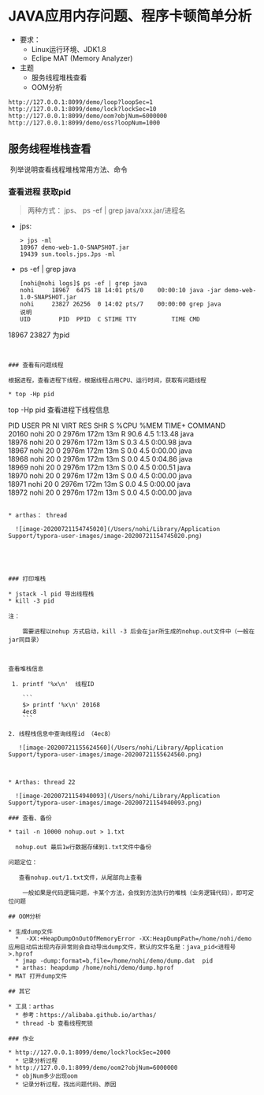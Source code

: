 # JAVA应用内存问题、程序卡顿简单分析

* 要求：
  * Linux运行环境、JDK1.8
  * Eclipe MAT (Memory Analyzer)
* 主题
  * 服务线程堆栈查看
  * OOM分析

```
http://127.0.0.1:8099/demo/loop?loopSec=1
http://127.0.0.1:8099/demo/lock?lockSec=10
http://127.0.0.1:8099/demo/oom?objNum=6000000
http://127.0.0.1:8099/demo/oss?loopNum=1000
```



## 服务线程堆栈查看

​		列举说明查看线程堆栈常用方法、命令

### 查看进程 获取pid

> 两种方式： jps、  ps -ef | grep java/xxx.jar/进程名

* jps:

  ```
  > jps -ml
  18967 demo-web-1.0-SNAPSHOT.jar
  19439 sun.tools.jps.Jps -ml
  ```

* ps -ef | grep java

  ```
  [nohi@nohi logs]$ ps -ef | grep java
  nohi     18967  6475 18 14:01 pts/0    00:00:10 java -jar demo-web-1.0-SNAPSHOT.jar
  nohi     23827 26256  0 14:02 pts/7    00:00:00 grep java
  说明
  UID        PID  PPID  C STIME TTY          TIME CMD
  
18967 23827 为pid
  ```
  

### 查看有问题线程

根据进程，查看进程下线程，根据线程占用CPU、运行时间，获取有问题线程

* top -Hp pid

```
top -Hp pid 查看进程下线程信息

 PID USER      PR  NI  VIRT  RES  SHR S %CPU %MEM    TIME+  COMMAND                                                                                                                                          
20160 nohi      20   0 2976m 172m  13m R 90.6  4.5   1:13.48 java                                                                                                                                             
18976 nohi      20   0 2976m 172m  13m S  0.3  4.5   0:00.98 java                                                                                                                                             
18967 nohi      20   0 2976m 172m  13m S  0.0  4.5   0:00.00 java                                                                                                                                             
18968 nohi      20   0 2976m 172m  13m S  0.0  4.5   0:04.86 java                                                                                                                                             
18969 nohi      20   0 2976m 172m  13m S  0.0  4.5   0:00.51 java                                                                                                                                             
18970 nohi      20   0 2976m 172m  13m S  0.0  4.5   0:00.00 java                                                                                                                                             
18971 nohi      20   0 2976m 172m  13m S  0.0  4.5   0:00.00 java                                                                                                                                             
18972 nohi      20   0 2976m 172m  13m S  0.0  4.5   0:00.00 java                                                                                                                                             

```

* arthas： thread 

  ![image-20200721154745020](/Users/nohi/Library/Application Support/typora-user-images/image-20200721154745020.png)

  



### 打印堆栈

* jstack -l pid 导出线程栈	
* kill -3 pid

注：

​	 需要进程以nohup 方式启动，kill -3 后会在jar所生成的nohup.out文件中（一般在jar同目录）



查看堆栈信息

 1. printf '%x\n'  线程ID

    ```
    $> printf '%x\n' 20168
    4ec8
    ```

2. 线程栈信息中查询线程id （4ec8）

   ![image-20200721155624560](/Users/nohi/Library/Application Support/typora-user-images/image-20200721155624560.png)

​	 

* Arthas: thread 22

  ![image-20200721154940093](/Users/nohi/Library/Application Support/typora-user-images/image-20200721154940093.png)

### 查看、备份

* tail -n 10000 nohup.out > 1.txt

  nohup.out 最后1w行数据存储到1.txt文件中备份

问题定位：

​	查看nohup.out/1.txt文件，从尾部向上查看

​    一般如果是代码逻辑问题，卡某个方法，会找到方法执行的堆栈（业务逻辑代码），即可定位问题

## OOM分析

* 生成dump文件
  *  -XX:+HeapDumpOnOutOfMemoryError -XX:HeapDumpPath=/home/nohi/demo  应用启动后出现内存异常则会自动导出dump文件，默认的文件名是：java_pid<进程号>.hprof
  * jmap -dump:format=b,file=/home/nohi/demo/dump.dat  pid
  * arthas: heapdump /home/nohi/demo/dump.hprof
* MAT 打开dump文件

## 其它

* 工具：arthas
  * 参考：https://alibaba.github.io/arthas/
  * thread -b 查看线程死锁

### 作业

* http://127.0.0.1:8099/demo/lock?lockSec=2000
  * 记录分析过程
* http://127.0.0.1:8099/demo/oom2?objNum=6000000
  * objNum多少出现oom
  * 记录分析过程，找出问题代码、原因





















